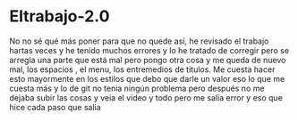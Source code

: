 # Eltrabajo-2.0
No no sé qué más poner para que no quede así, he revisado el trabajo hartas veces y he tenido muchos errores y lo he tratado de corregir pero se arregla una parte que está mal pero pongo otra cosa y me queda de nuevo mal, los espacios , el menu, los entremedios de titulos. Me cuesta hacer esto mayormente en los estilos que debo que darle un valor eso lo que me cuesta más y lo de git no tenia ningún problema pero después no me dejaba subir las cosas y veia el video y todo pero me salia error y eso que hice cada paso que salia 